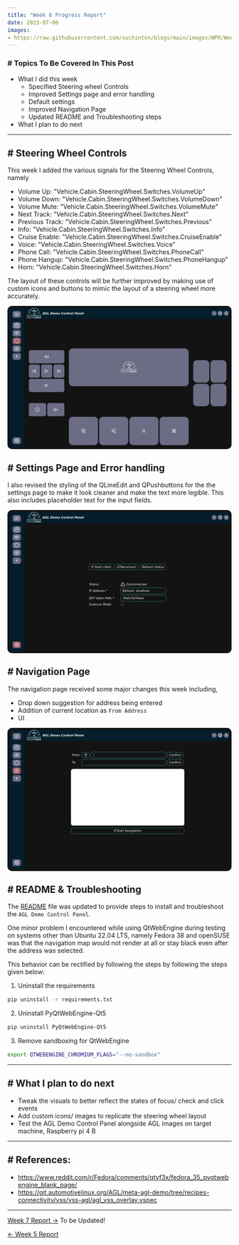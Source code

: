 ```yaml
---
title: "Week 6 Progress Report"
date: 2023-07-06
images:
- https://raw.githubusercontent.com/suchinton/blogs/main/images/WPR/Week6/GSOC Report IMG.png
---
```


### # Topics To Be Covered In This Post
- What I did this week
	-  Specified Steering wheel Controls 
	- Improved Settings page and error handling
	- Default settings 
	- Improved Navigation Page
	- Updated README and Troubleshooting steps
- What I plan to do next 

---

## # Steering Wheel Controls

This week I added the various signals for the Steering Wheel Controls, namely 

- Volume Up: "Vehicle.Cabin.SteeringWheel.Switches.VolumeUp"
- Volume Down: "Vehicle.Cabin.SteeringWheel.Switches.VolumeDown"
- Volume Mute: "Vehicle.Cabin.SteeringWheel.Switches.VolumeMute"
- Next Track: "Vehicle.Cabin.SteeringWheel.Switches.Next"
- Previous Track: "Vehicle.Cabin.SteeringWheel.Switches.Previous"
- Info: "Vehicle.Cabin.SteeringWheel.Switches.Info"
- Cruise Enable: "Vehicle.Cabin.SteeringWheel.Switches.CruiseEnable"
- Voice: "Vehicle.Cabin.SteeringWheel.Switches.Voice"
- Phone Call: "Vehicle.Cabin.SteeringWheel.Switches.PhoneCall"
- Phone Hangup: "Vehicle.Cabin.SteeringWheel.Switches.PhoneHangup"
- Horn: "Vehicle.Cabin.SteeringWheel.Switches.Horn"

The layout of these controls will be further improved by making use of custom icons and buttons to mimic the layout of a steering wheel more accurately.


<div style="display: flex; flex-direction: column; align-items: center;">
  <img src="https://raw.githubusercontent.com/suchinton/blogs/main/images/WPR/Week6/Screenshot%20from%202023-07-11%2003-26-26.png"height="auto" width="100%" style="border-radius: 10px;">
</div>

## # Settings Page and Error handling

I also revised the styling of the QLineEdit and QPushbuttons for the the settings page to make it look cleaner and make the text more legible. This also includes placeholder text for the input fields.

<div style="display: flex; flex-direction: column; align-items: center;">
  <img src="https://raw.githubusercontent.com/suchinton/blogs/main/images/WPR/Week6/Screenshot%20from%202023-07-11%2003-26-12.png"height="auto" width="100%" style="border-radius: 10px;">
</div>

## # Navigation Page

The navigation page received some major changes this week including, 
- Drop down suggestion for address being entered
- Addition of current location as `From Address`
- UI 

<div style="display: flex; flex-direction: column; align-items: center;">
  <img src="https://raw.githubusercontent.com/suchinton/blogs/main/images/WPR/Week6/Screenshot%20from%202023-07-11%2003-26-02.png"height="auto" width="100%" style="border-radius: 10px;">
</div>

## # README & Troubleshooting

The [README](https://github.com/suchinton/AGL_Demo_Control_Panel#agl_demo_control_panel) file was updated to provide steps to install and troubleshoot the `AGL Demo Control Panel`.

One minor problem I encountered while using QtWebEngine during testing on systems other than Ubuntu 22.04 LTS, namely Fedora 38 and openSUSE was that the navigation map would not render at all or stay black even after the address was selected. 

This behavior can be rectified by following the steps by following the steps given below:

1. Uninstall the requirements

```bash
pip uninstall -r requirements.txt
```

2. Uninstall PyQtWebEngine-Qt5

```bash
pip uninstall PyQtWebEngine-Qt5
```

3. Remove sandboxing for QtWebEngine

```bash
export QTWEBENGINE_CHROMIUM_FLAGS="--no-sandbox"
```


---

## # What I plan to do next 

- Tweak the visuals to better reflect the states of  focus/ check and click events
- Add custom icons/ images to replicate the steering wheel layout
- Test the AGL Demo Control Panel alongside AGL images on target machine, Raspberry pi 4 B

---
## # References:

-  https://www.reddit.com/r/Fedora/comments/qtyf3x/fedora_35_pyqtwebengine_blank_page/
- https://git.automotivelinux.org/AGL/meta-agl-demo/tree/recipes-connectivity/vss/vss-agl/agl_vss_overlay.vspec

---

[Week 7 Report →]() To be Updated!

[← Week 5 Report](/articles/week-5)